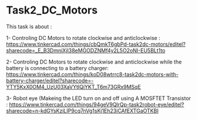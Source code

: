 # Task2_DC_Motors
This task is about :

1- Controling DC Motors to rotate clockwise and anticlockwise :
https://www.tinkercad.com/things/cbQmkT6gbPd-task2dc-motors/editel?sharecode=_E_B3DmniXjI38eMGODZNMf4y2L5O2oNI-EU5BLt1to

2- Controling DC Motors to rotate clockwise and anticlockwise while the battery is connecting to a battery charger:
https://www.tinkercad.com/things/koD08wtrrc8-task2dc-motors-with-battery-charger/editel?sharecode=-YTY5KxX0OM4_UzU03XaVYtIQiYKT_T6m73GRx9MSqE

3- Robot eye (Makeing the LED turn on and off using A MOSFTET Transistor :
https://www.tinkercad.com/things/94geV9QlrQp-task2robot-eye/editel?sharecode=n-kdGYsKziLIP9cq7nVg1sKj1Eh23iCAfEXTGaOTKBI

